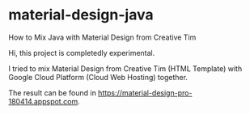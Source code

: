 # material-design-java
How to Mix Java with Material Design from Creative Tim 

Hi, this project is completedly experimental.

I tried to mix Material Design from Creative Tim (HTML Template) with Google Cloud Platform (Cloud Web Hosting) together.

The result can be found in https://material-design-pro-180414.appspot.com.
